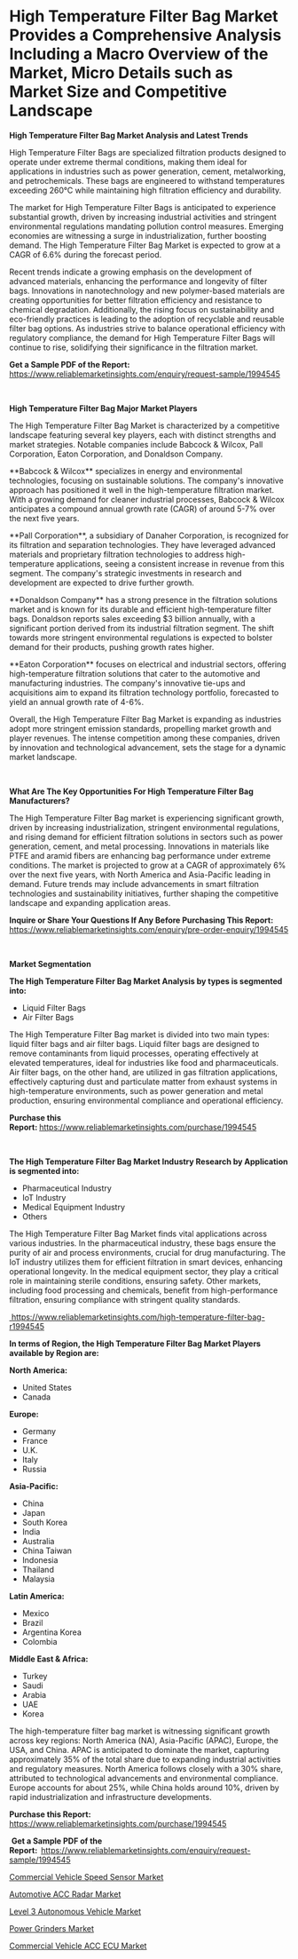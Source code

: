 <p><h1>High Temperature Filter Bag Market Provides a Comprehensive Analysis Including a Macro Overview of the Market, Micro Details such as Market Size and Competitive Landscape</h1></p><p><strong>High Temperature Filter Bag Market Analysis and Latest Trends</strong></p>
<p><p>High Temperature Filter Bags are specialized filtration products designed to operate under extreme thermal conditions, making them ideal for applications in industries such as power generation, cement, metalworking, and petrochemicals. These bags are engineered to withstand temperatures exceeding 260°C while maintaining high filtration efficiency and durability.</p><p>The market for High Temperature Filter Bags is anticipated to experience substantial growth, driven by increasing industrial activities and stringent environmental regulations mandating pollution control measures. Emerging economies are witnessing a surge in industrialization, further boosting demand. The High Temperature Filter Bag Market is expected to grow at a CAGR of 6.6% during the forecast period. </p><p>Recent trends indicate a growing emphasis on the development of advanced materials, enhancing the performance and longevity of filter bags. Innovations in nanotechnology and new polymer-based materials are creating opportunities for better filtration efficiency and resistance to chemical degradation. Additionally, the rising focus on sustainability and eco-friendly practices is leading to the adoption of recyclable and reusable filter bag options. As industries strive to balance operational efficiency with regulatory compliance, the demand for High Temperature Filter Bags will continue to rise, solidifying their significance in the filtration market.</p></p>
<p><strong>Get a Sample PDF of the Report:&nbsp;</strong> <a href="https://www.reliablemarketinsights.com/enquiry/request-sample/1994545?utm_campaign=2264&utm_medium=2&utm_source=Github&utm_content=ia&utm_term=30012025&utm_id=high-temperature-filter-bag">https://www.reliablemarketinsights.com/enquiry/request-sample/1994545</a></p>
<p>&nbsp;</p>
<p><strong>High Temperature Filter Bag Major Market Players</strong></p>
<p><p>The High Temperature Filter Bag Market is characterized by a competitive landscape featuring several key players, each with distinct strengths and market strategies. Notable companies include Babcock & Wilcox, Pall Corporation, Eaton Corporation, and Donaldson Company.</p><p>**Babcock & Wilcox** specializes in energy and environmental technologies, focusing on sustainable solutions. The company's innovative approach has positioned it well in the high-temperature filtration market. With a growing demand for cleaner industrial processes, Babcock & Wilcox anticipates a compound annual growth rate (CAGR) of around 5-7% over the next five years.</p><p>**Pall Corporation**, a subsidiary of Danaher Corporation, is recognized for its filtration and separation technologies. They have leveraged advanced materials and proprietary filtration technologies to address high-temperature applications, seeing a consistent increase in revenue from this segment. The company's strategic investments in research and development are expected to drive further growth.</p><p>**Donaldson Company** has a strong presence in the filtration solutions market and is known for its durable and efficient high-temperature filter bags. Donaldson reports sales exceeding $3 billion annually, with a significant portion derived from its industrial filtration segment. The shift towards more stringent environmental regulations is expected to bolster demand for their products, pushing growth rates higher.</p><p>**Eaton Corporation** focuses on electrical and industrial sectors, offering high-temperature filtration solutions that cater to the automotive and manufacturing industries. The company's innovative tie-ups and acquisitions aim to expand its filtration technology portfolio, forecasted to yield an annual growth rate of 4-6%.</p><p>Overall, the High Temperature Filter Bag Market is expanding as industries adopt more stringent emission standards, propelling market growth and player revenues. The intense competition among these companies, driven by innovation and technological advancement, sets the stage for a dynamic market landscape.</p></p>
<p>&nbsp;</p>
<p><strong>What Are The Key Opportunities For High Temperature Filter Bag Manufacturers?</strong></p>
<p><p>The High Temperature Filter Bag market is experiencing significant growth, driven by increasing industrialization, stringent environmental regulations, and rising demand for efficient filtration solutions in sectors such as power generation, cement, and metal processing. Innovations in materials like PTFE and aramid fibers are enhancing bag performance under extreme conditions. The market is projected to grow at a CAGR of approximately 6% over the next five years, with North America and Asia-Pacific leading in demand. Future trends may include advancements in smart filtration technologies and sustainability initiatives, further shaping the competitive landscape and expanding application areas.</p></p>
<p><strong>Inquire or Share Your Questions If Any Before Purchasing This Report:</strong> <a href="https://www.reliablemarketinsights.com/enquiry/pre-order-enquiry/1994545?utm_campaign=2264&utm_medium=2&utm_source=Github&utm_content=ia&utm_term=30012025&utm_id=high-temperature-filter-bag">https://www.reliablemarketinsights.com/enquiry/pre-order-enquiry/1994545</a></p>
<p>&nbsp;</p>
<p><strong>Market Segmentation</strong></p>
<p><strong>The High Temperature Filter Bag Market Analysis by types is segmented into:</strong></p>
<p><ul><li>Liquid Filter Bags</li><li>Air Filter Bags</li></ul></p>
<p><p>The High Temperature Filter Bag market is divided into two main types: liquid filter bags and air filter bags. Liquid filter bags are designed to remove contaminants from liquid processes, operating effectively at elevated temperatures, ideal for industries like food and pharmaceuticals. Air filter bags, on the other hand, are utilized in gas filtration applications, effectively capturing dust and particulate matter from exhaust systems in high-temperature environments, such as power generation and metal production, ensuring environmental compliance and operational efficiency.</p></p>
<p><strong>Purchase this Report:&nbsp;</strong><a href="https://www.reliablemarketinsights.com/purchase/1994545?utm_campaign=2264&utm_medium=2&utm_source=Github&utm_content=ia&utm_term=30012025&utm_id=high-temperature-filter-bag">https://www.reliablemarketinsights.com/purchase/1994545</a></p>
<p>&nbsp;</p>
<p><strong>The High Temperature Filter Bag Market Industry Research by Application is segmented into:</strong></p>
<p><ul><li>Pharmaceutical Industry</li><li>IoT Industry</li><li>Medical Equipment Industry</li><li>Others</li></ul></p>
<p><p>The High Temperature Filter Bag Market finds vital applications across various industries. In the pharmaceutical industry, these bags ensure the purity of air and process environments, crucial for drug manufacturing. The IoT industry utilizes them for efficient filtration in smart devices, enhancing operational longevity. In the medical equipment sector, they play a critical role in maintaining sterile conditions, ensuring safety. Other markets, including food processing and chemicals, benefit from high-performance filtration, ensuring compliance with stringent quality standards.</p></p>
<p><a href="https://www.reliablemarketinsights.com/high-temperature-filter-bag-r1994545?utm_campaign=2264&utm_medium=2&utm_source=Github&utm_content=ia&utm_term=30012025&utm_id=high-temperature-filter-bag">&nbsp;https://www.reliablemarketinsights.com/high-temperature-filter-bag-r1994545</a></p>
<p><strong>In terms of Region, the High Temperature Filter Bag Market Players available by Region are:</strong></p>
<p>
    <p> <strong> North America: </strong>
        <ul>
            <li>United States</li>
            <li>Canada</li>
        </ul>
        </p> 
    <p> <strong> Europe: </strong>
        <ul>
            <li>Germany</li>
            <li>France</li>
            <li>U.K.</li>
            <li>Italy</li>
            <li>Russia</li>
        </ul>
        </p> 
    <p> <strong> Asia-Pacific: </strong>
        <ul>
            <li>China</li>
            <li>Japan</li>
            <li>South Korea</li>
            <li>India</li>
            <li>Australia</li>
            <li>China Taiwan</li>
            <li>Indonesia</li>
            <li>Thailand</li>
            <li>Malaysia</li>
        </ul>
        </p> 
    <p> <strong> Latin America: </strong>
        <ul>
            <li>Mexico</li>
            <li>Brazil</li>
            <li>Argentina Korea</li>
            <li>Colombia</li>
        </ul>
        </p> 
    <p> <strong> Middle East & Africa: </strong>
        <ul>
            <li>Turkey</li>
            <li>Saudi</li>
            <li>Arabia</li>
            <li>UAE</li>
            <li>Korea</li>
        </ul>
    </p>
    </p>
<p><p>The high-temperature filter bag market is witnessing significant growth across key regions: North America (NA), Asia-Pacific (APAC), Europe, the USA, and China. APAC is anticipated to dominate the market, capturing approximately 35% of the total share due to expanding industrial activities and regulatory measures. North America follows closely with a 30% share, attributed to technological advancements and environmental compliance. Europe accounts for about 25%, while China holds around 10%, driven by rapid industrialization and infrastructure developments.</p></p>
<p><strong>Purchase this Report: </strong><a href="https://www.reliablemarketinsights.com/purchase/1994545?utm_campaign=2264&utm_medium=2&utm_source=Github&utm_content=ia&utm_term=30012025&utm_id=high-temperature-filter-bag">https://www.reliablemarketinsights.com/purchase/1994545</a></p>
<p>&nbsp;<strong>Get a Sample PDF of the Report:&nbsp;&nbsp;</strong><a href="https://www.reliablemarketinsights.com/enquiry/request-sample/1994545?utm_campaign=2264&utm_medium=2&utm_source=Github&utm_content=ia&utm_term=30012025&utm_id=high-temperature-filter-bag">https://www.reliablemarketinsights.com/enquiry/request-sample/1994545</a></p>
<p><strong></strong></p>
<p><p><a href="https://www.linkedin.com/pulse/commercial-vehicle-speed-sensor-market-size-2025-2032-atklc?utm_campaign=2264&utm_medium=2&utm_source=Github&utm_content=ia&utm_term=30012025&utm_id=high-temperature-filter-bag">Commercial Vehicle Speed Sensor Market</a></p><p><a href="https://www.linkedin.com/pulse/automotive-acc-radar-market-segmentation-applications-types-urhpc?utm_campaign=2264&utm_medium=2&utm_source=Github&utm_content=ia&utm_term=30012025&utm_id=high-temperature-filter-bag">Automotive ACC Radar Market</a></p><p><a href="https://www.linkedin.com/pulse/global-level-3-autonomous-vehicle-market-analysis-statisticson-dxehf?utm_campaign=2264&utm_medium=2&utm_source=Github&utm_content=ia&utm_term=30012025&utm_id=high-temperature-filter-bag">Level 3 Autonomous Vehicle Market</a></p><p><a href="https://www.linkedin.com/pulse/analytics-driven-insights-power-grinders-market-revenue-growth-ssm5c?utm_campaign=2264&utm_medium=2&utm_source=Github&utm_content=ia&utm_term=30012025&utm_id=high-temperature-filter-bag">Power Grinders Market</a></p><p><a href="https://www.linkedin.com/pulse/impressive-global-commercial-vehicle-acc-ecu-market-size-27opf?utm_campaign=2264&utm_medium=2&utm_source=Github&utm_content=ia&utm_term=30012025&utm_id=high-temperature-filter-bag">Commercial Vehicle ACC ECU Market</a></p></p>